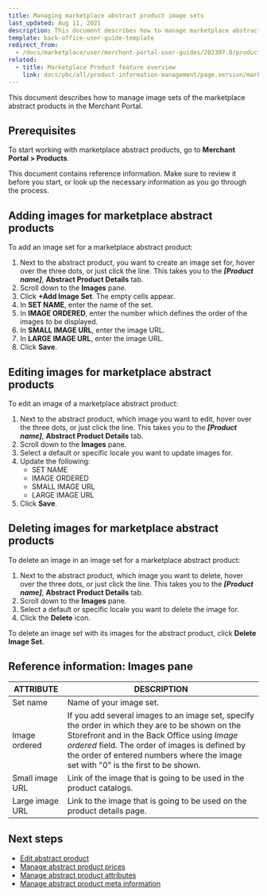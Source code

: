 ```yaml
---
title: Managing marketplace abstract product image sets
last_updated: Aug 11, 2021
description: This document describes how to manage marketplace abstract product image sets in the Merchant Portal.
template: back-office-user-guide-template
redirect_from:
  - /docs/marketplace/user/merchant-portal-user-guides/202307.0/products/abstract-products/managing-marketplace-abstract-product-image-sets.html
related:
  - title: Marketplace Product feature overview
    link: docs/pbc/all/product-information-management/page.version/marketplace/marketplace-product-feature-overview.html
---
```


This document describes how to manage image sets of the marketplace abstract products in the Merchant Portal.

## Prerequisites

To start working with marketplace abstract products, go to **Merchant Portal&nbsp;<span aria-label="and then">></span> Products**.

This document contains reference information. Make sure to review it before you start, or look up the necessary information as you go through the process.

##  Adding images for marketplace abstract products

To add an image set for a marketplace abstract product:

1. Next to the abstract product, you want to create an image set for, hover over the three dots, or just click the line. This takes you to the **_[Product name]_**, **Abstract Product Details** tab.
2. Scroll down to the **Images** pane.
3. Click **+Add Image Set**. The empty cells appear.
4. In **SET NAME**, enter the name of the set.
5. In **IMAGE ORDERED**, enter the number which defines the order of the images to be displayed.
6. In **SMALL IMAGE URL**, enter the image URL.
7. In **LARGE IMAGE URL**, enter the image URL.
8. Click **Save**.

## Editing images for marketplace abstract products

To edit an image of a marketplace abstract product:

1. Next to the abstract product, which image you want to edit, hover over the three dots, or just click the line. This takes you to the **_[Product name]_**, **Abstract Product Details** tab.
2. Scroll down to the **Images** pane.
3. Select a default or specific  locale you want to update images for.
4. Update the following:
    - SET NAME
    - IMAGE ORDERED
    - SMALL IMAGE URL
    - LARGE IMAGE URL
5. Click **Save**.

## Deleting images for marketplace abstract products

To delete an image in an image set for a marketplace abstract product:

1. Next to the abstract product, which image you want to delete, hover over the three dots, or just click the line. This takes you to the **_[Product name]_**, **Abstract Product Details** tab.
2. Scroll down to the **Images** pane.
3. Select a default or specific locale you want to delete the image for.
4. Click the **Delete** icon.

To delete an image set with its images for the abstract product, click **Delete Image Set**.

## Reference information: Images pane

| ATTRIBUTE       | DESCRIPTION                                                  |
| --------------- | ------------------------------------------------------------ |
| Set name        | Name of your image set.                                      |
| Image ordered   | If you add several images to an image set, specify the order in which they are to be shown on the Storefront and in the Back Office using *Image ordered* field. The order of images is defined by the order of entered numbers where the image set with "0" is the first to be shown. |
| Small image URL | Link of the image that is going to be used in the product catalogs. |
| Large image URL | Link to the image that is going to be used on the product details page. |

## Next steps

- [Edit abstract product](/docs/pbc/all/product-information-management/{{page.version}}/marketplace/manage-in-the-merchant-portal/abstract-products/manage-marketplace-abstract-product.html)
- [Manage abstract product prices](/docs/pbc/all/product-information-management/{{page.version}}/marketplace/manage-in-the-merchant-portal/abstract-products/manage-marketplace-abstract-product-prices.html)
- [Manage abstract product attributes](/docs/pbc/all/product-information-management/{{page.version}}/marketplace/manage-in-the-merchant-portal/abstract-products/manage-marketplace-abstract-product-attributes.html)
- [Manage abstract product meta information](/docs/pbc/all/product-information-management/{{page.version}}/marketplace/manage-in-the-merchant-portal/abstract-products/manage-marketplace-abstract-product-meta-information.html)
